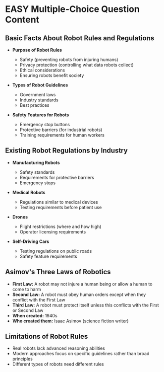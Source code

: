 # EASY Multiple-Choice Question Content

## Basic Facts About Robot Rules and Regulations

- **Purpose of Robot Rules**
  - Safety (preventing robots from injuring humans)
  - Privacy protection (controlling what data robots collect)
  - Ethical considerations
  - Ensuring robots benefit society

- **Types of Robot Guidelines**
  - Government laws
  - Industry standards
  - Best practices

- **Safety Features for Robots**
  - Emergency stop buttons
  - Protective barriers (for industrial robots)
  - Training requirements for human workers

## Existing Robot Regulations by Industry

- **Manufacturing Robots**
  - Safety standards
  - Requirements for protective barriers
  - Emergency stops

- **Medical Robots**
  - Regulations similar to medical devices
  - Testing requirements before patient use

- **Drones**
  - Flight restrictions (where and how high)
  - Operator licensing requirements

- **Self-Driving Cars**
  - Testing regulations on public roads
  - Safety feature requirements

## Asimov's Three Laws of Robotics

- **First Law:** A robot may not injure a human being or allow a human to come to harm
- **Second Law:** A robot must obey human orders except when they conflict with the First Law
- **Third Law:** A robot must protect itself unless this conflicts with the First or Second Law
- **When created:** 1940s
- **Who created them:** Isaac Asimov (science fiction writer)

## Limitations of Robot Rules

- Real robots lack advanced reasoning abilities
- Modern approaches focus on specific guidelines rather than broad principles
- Different types of robots need different rules